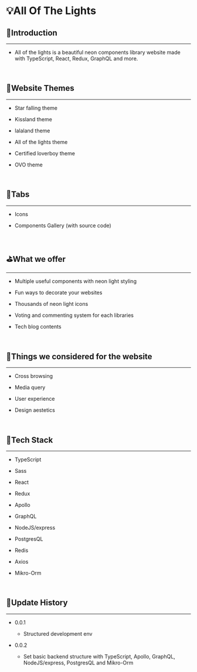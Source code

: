 # 💡All Of The Lights

## 🎍Introduction

---

- All of the lights is a beautiful neon components library website made with TypeScript, React, Redux, GraphQL and more.

<br/>

## 💟Website Themes

---

- Star falling theme

- Kissland theme

- lalaland theme

- All of the lights theme

- Certified loverboy theme

- OVO theme

<br/>

## 🌟Tabs

---

- Icons

- Components Gallery (with source code)

<br/>

## ⛳What we offer

---

- Multiple useful components with neon light styling

- Fun ways to decorate your websites

- Thousands of neon light icons

- Voting and commenting system for each libraries

- Tech blog contents

<br/>

## 👷Things we considered for the website

---

- Cross browsing

- Media query

- User experience

- Design aestetics

<br/>

## 🔧Tech Stack

---

- TypeScript

- Sass

- React

- Redux

- Apollo

- GraphQL

- NodeJS/express

- PostgresQL

- Redis

- Axios

- Mikro-Orm

<br/>

## 🎯Update History

---

- 0.0.1

  - Structured development env

- 0.0.2
  - Set basic backend structure with TypeScript, Apollo, GraphQL, NodeJS/express, PostgresQL and Mikro-Orm
